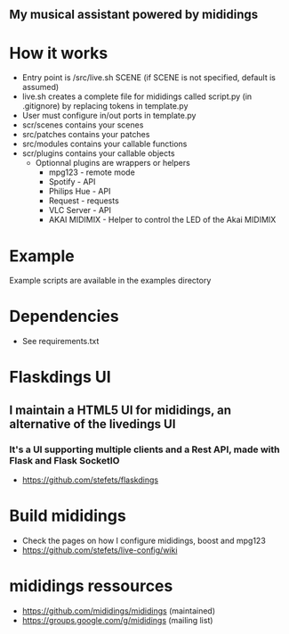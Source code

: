 ## My musical assistant powered by mididings 

# How it works
* Entry point is /src/live.sh SCENE (if SCENE is not specified, default is assumed)
* live.sh creates a complete file for mididings called script.py (in .gitignore) by replacing tokens in template.py
* User must configure in/out ports in template.py
* scr/scenes  contains your scenes
* src/patches contains your patches
* src/modules contains your callable functions
* scr/plugins contains your callable objects
  * Optionnal plugins are wrappers or helpers
    * mpg123 - remote mode
    * Spotify - API
    * Philips Hue - API
    * Request - requests
    * VLC Server - API
    * AKAI MIDIMIX - Helper to control the LED of the Akai MIDIMIX

# Example
Example scripts are available in the examples directory

# Dependencies
* See requirements.txt

# Flaskdings UI
## I maintain a HTML5 UI for mididings, an alternative of the livedings UI
### It's a UI supporting multiple clients and a Rest API, made with Flask and Flask SocketIO
* https://github.com/stefets/flaskdings

# Build mididings
* Check the pages on how I configure mididings, boost and mpg123
* https://github.com/stefets/live-config/wiki

# mididings ressources
* https://github.com/mididings/mididings (maintained)
* https://groups.google.com/g/mididings  (mailing list)
